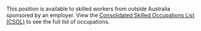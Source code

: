 This position is available to skilled workers from outside Australia sponsored by an employer. View the [Consolidated Skilled Occupations List (CSOL)]() to see the full list of occupations.
